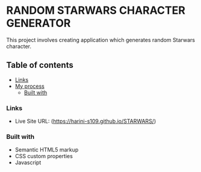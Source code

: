 #  RANDOM STARWARS CHARACTER GENERATOR
This project involves creating application which generates random Starwars character.

## Table of contents

  - [Links](#links)
- [My process](#my-process)
  - [Built with](#built-with)



### Links

- Live Site URL: (https://harini-s109.github.io/STARWARS/)


### Built with

- Semantic HTML5 markup
- CSS custom properties
- Javascript
  
